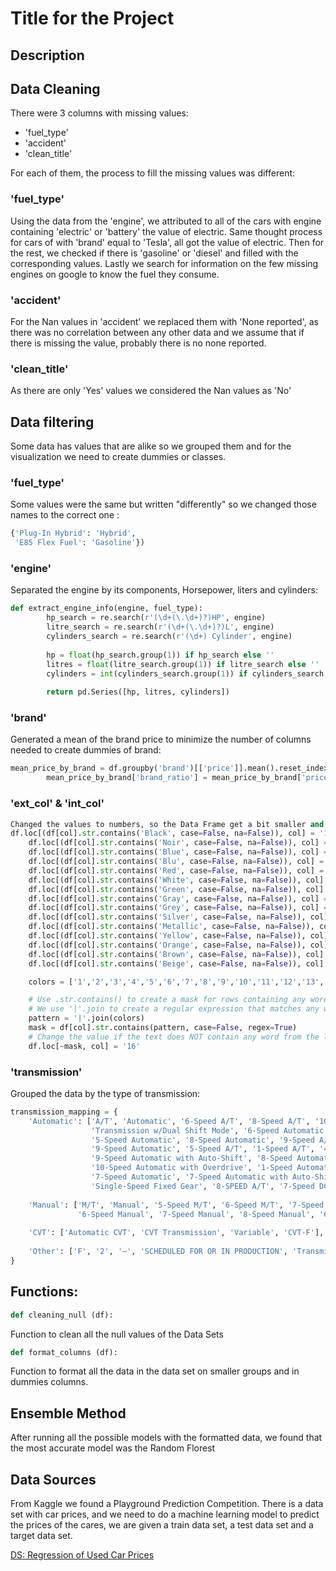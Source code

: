 

# Title for the Project


## Description


## Data Cleaning


There were 3 columns with missing values:

 - 'fuel_type'
 - 'accident'
 - 'clean_title'

For each of them, the process to fill the missing values was different:

### 'fuel_type'

Using the data from the 'engine', we attributed to all of the cars with engine containing 'electric' or 'battery' the value of electric.
Same thought process for cars of with 'brand' equal to 'Tesla', all got the value of electric.
Then for the rest, we checked if there is 'gasoline' or 'diesel' and filled with the corresponding values.
Lastly we search for information on the few missing engines on google to know the fuel they consume.

### 'accident'

For the Nan values in 'accident' we replaced them with 'None reported', as there was no correlation between any other data and we assume that if there is missing the value, probably there is no none reported.

### 'clean_title'

As there are only 'Yes' values we considered the Nan values as 'No'




## Data filtering 

Some data has values that are alike so we grouped them and for the visualization we need to create dummies or classes. 

### 'fuel_type'
Some values were the same but written "differently" so we changed those names to the correct one :

```python
{'Plug-In Hybrid': 'Hybrid',
 'E85 Flex Fuel': 'Gasoline'})
```

### 'engine'
Separated the engine by its components, Horsepower, liters and cylinders:
```python
def extract_engine_info(engine, fuel_type):
        hp_search = re.search(r'(\d+(\.\d+)?)HP', engine)
        litre_search = re.search(r'(\d+(\.\d+)?)L', engine)
        cylinders_search = re.search(r'(\d+) Cylinder', engine)
        
        hp = float(hp_search.group(1)) if hp_search else ''
        litres = float(litre_search.group(1)) if litre_search else ''
        cylinders = int(cylinders_search.group(1)) if cylinders_search else ''
        
        return pd.Series([hp, litres, cylinders])
```



### 'brand'
Generated a mean of the brand price to minimize the number of columns needed to create  dummies of brand:
```python
mean_price_by_brand = df.groupby('brand')[['price']].mean().reset_index().sort_values(by='price', ascending=False)
        mean_price_by_brand['brand_ratio'] = mean_price_by_brand['price']/mean_price_by_brand.iloc[-1,-1]
```

### 'ext_col' & 'int_col'
```python
Changed the values to numbers, so the Data Frame get a bit smaller and easier to compute:
df.loc[(df[col].str.contains('Black', case=False, na=False)), col] = '1'
    df.loc[(df[col].str.contains('Noir', case=False, na=False)), col] = '2'
    df.loc[(df[col].str.contains('Blue', case=False, na=False)), col] = '3'
    df.loc[(df[col].str.contains('Blu', case=False, na=False)), col] = '4'
    df.loc[(df[col].str.contains('Red', case=False, na=False)), col] = '5'
    df.loc[(df[col].str.contains('White', case=False, na=False)), col] = '6'
    df.loc[(df[col].str.contains('Green', case=False, na=False)), col] = '7'
    df.loc[(df[col].str.contains('Gray', case=False, na=False)), col] = '8'
    df.loc[(df[col].str.contains('Grey', case=False, na=False)), col] = '9'
    df.loc[(df[col].str.contains('Silver', case=False, na=False)), col] = '10'
    df.loc[(df[col].str.contains('Metallic', case=False, na=False)), col] = '11'
    df.loc[(df[col].str.contains('Yellow', case=False, na=False)), col] = '12'
    df.loc[(df[col].str.contains('Orange', case=False, na=False)), col] = '13'
    df.loc[(df[col].str.contains('Brown', case=False, na=False)), col] = '14'
    df.loc[(df[col].str.contains('Beige', case=False, na=False)), col] = '15'

    colors = ['1','2','3','4','5','6','7','8','9','10','11','12','13','14','15']

    # Use .str.contains() to create a mask for rows containing any word from words_list
    # We use '|'.join to create a regular expression that matches any word in words_list
    pattern = '|'.join(colors)
    mask = df[col].str.contains(pattern, case=False, regex=True)
    # Change the value if the text does NOT contain any word from the list
    df.loc[~mask, col] = '16'
```    


### 'transmission' 
Grouped the data by the type of transmission:

```python
transmission_mapping = {
    'Automatic': ['A/T', 'Automatic', '6-Speed A/T', '8-Speed A/T', '10-Speed Automatic', 
                  'Transmission w/Dual Shift Mode', '6-Speed Automatic', '7-Speed A/T', 
                  '5-Speed Automatic', '8-Speed Automatic', '9-Speed A/T', '10-Speed A/T', 
                  '9-Speed Automatic', '5-Speed A/T', '1-Speed A/T', '4-Speed A/T',
                  '9-Speed Automatic with Auto-Shift', '8-Speed Automatic with Auto-Shift', 
                  '10-Speed Automatic with Overdrive', '1-Speed Automatic', '2-Speed Automatic', 
                  '7-Speed Automatic', '7-Speed Automatic with Auto-Shift', '6-Speed Automatic with Auto-Shift',
                  'Single-Speed Fixed Gear', '8-SPEED A/T', '7-Speed DCT Automatic', '2-Speed A/T', '4-Speed Automatic'],
    
    'Manual': ['M/T', 'Manual', '5-Speed M/T', '6-Speed M/T', '7-Speed M/T', 
               '6-Speed Manual', '7-Speed Manual', '8-Speed Manual', '6 Speed Mt', '7-Speed'],
    
    'CVT': ['Automatic CVT', 'CVT Transmission', 'Variable', 'CVT-F'],
    
    'Other': ['F', '2', '–', 'SCHEDULED FOR OR IN PRODUCTION', 'Transmission Overdrive Switch']
}

```

## Functions:

```python
def cleaning_null (df):
```
Function to clean all the null values of the Data Sets

```python
def format_columns (df):
```
Function to format all the data in the data set on smaller groups and in dummies columns.


## Ensemble Method 

After running all the possible models with the formatted data, we found that the most accurate model was the Random Florest  



## Data Sources

From Kaggle we found a Playground Prediction Competition. There is a data set with car prices, and we need to do a machine learning  model to predict the prices of the cares, we are given a train data set, a test data set and a target data set.

[DS:  Regression of Used Car Prices ](https://www.kaggle.com/competitions/playground-series-s4e9/leaderboard)

